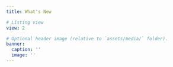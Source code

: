 ```yaml
---
title: What's New

# Listing view
view: 2

# Optional header image (relative to `assets/media/` folder).
banner:
  caption: ''
  image: ''
---
```

</br>
</br>
